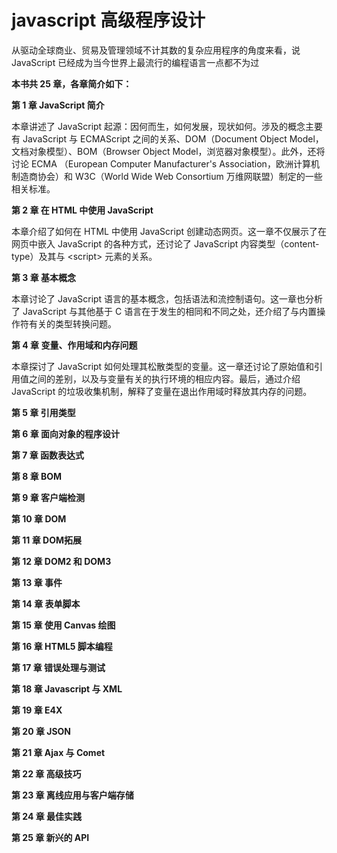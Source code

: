 # javascript 高级程序设计

从驱动全球商业、贸易及管理领域不计其数的复杂应用程序的角度来看，说 JavaScript 已经成为当今世界上最流行的编程语言一点都不为过

**本书共 25 章，各章简介如下：**

**第 1 章 JavaScript 简介**

本章讲述了 JavaScript 起源：因何而生，如何发展，现状如何。涉及的概念主要有 JavaScript 与 ECMAScript 之间的关系、DOM（Document Object Model，文档对象模型）、BOM（Browser Object Model，浏览器对象模型）。此外，还将讨论 ECMA （European Computer Manufacturer's Association，欧洲计算机制造商协会）和 W3C（World Wide Web Consortium 万维网联盟）制定的一些相关标准。

**第 2 章 在 HTML 中使用 JavaScript**

本章介绍了如何在 HTML 中使用 JavaScript 创建动态网页。这一章不仅展示了在网页中嵌入 JavaScript 的各种方式，还讨论了 JavaScript 内容类型（content-type）及其与 &lt;script&gt; 元素的关系。

**第 3 章 基本概念**

本章讨论了 JavaScript 语言的基本概念，包括语法和流控制语句。这一章也分析了 JavaScript 与其他基于 C 语言在于发生的相同和不同之处，还介绍了与内置操作符有关的类型转换问题。

**第 4 章 变量、作用域和内存问题**

本章探讨了 JavaScript 如何处理其松散类型的变量。这一章还讨论了原始值和引用值之间的差别，以及与变量有关的执行环境的相应内容。最后，通过介绍 JavaScript 的垃圾收集机制，解释了变量在退出作用域时释放其内存的问题。

**第 5 章 引用类型**

**第 6 章 面向对象的程序设计**

**第 7 章 函数表达式**

**第 8 章 BOM**

**第 9 章 客户端检测**

**第 10 章 DOM**

**第 11 章 DOM拓展**

**第 12 章 DOM2 和 DOM3**

**第 13 章 事件**

**第 14 章 表单脚本**

**第 15 章 使用 Canvas 绘图**

**第 16 章 HTML5 脚本编程**

**第 17 章 错误处理与测试**

**第 18 章 Javascript 与 XML**

**第 19 章 E4X**

**第 20 章 JSON**

**第 21 章 Ajax 与 Comet**

**第 22 章 高级技巧**

**第 23 章 离线应用与客户端存储**

**第 24 章 最佳实践**

**第 25 章 新兴的 API**
